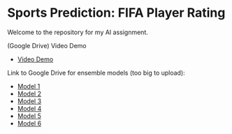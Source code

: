 # Sports Prediction: FIFA Player Rating

Welcome to the repository for my AI assignment.

(Google Drive) Video Demo
- [Video Demo](https://drive.google.com/file/d/13rNUAMk9fA4OtXImGuq8GtL0fioXnutx/view?usp=sharing)

Link to Google Drive for ensemble models (too big to upload):
- [Model 1](https://drive.google.com/file/d/1--7IjjCt7yJiyIPiJpa1CcZSma1Rihi8/view?usp=sharing)
- [Model 2](https://drive.google.com/file/d/1-6ud1GckO9kA4ub7KvifAebcym-NYTej/view?usp=sharing)
- [Model 3](https://drive.google.com/file/d/1-98vF5c-ZtT1YUob1vHFzoHb3I-PjVvH/view?usp=sharing)
- [Model 4](https://drive.google.com/file/d/1-Q11I0nCvZfWGcHvYAuB9_YPOf3C8DG-/view?usp=sharing)
- [Model 5](https://drive.google.com/file/d/1-T1HtjCGgQmKTc8cCNv-jcW4fgEooS4a/view?usp=sharing)
- [Model 6](https://drive.google.com/file/d/1Ddttp0uUAsOHhMYQSgEorhwQWE_0gQqy/view?usp=sharing)
